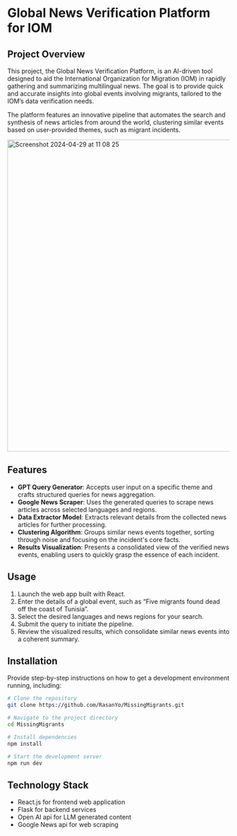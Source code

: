 # Global News Verification Platform for IOM

## Project Overview

This project, the Global News Verification Platform, is an AI-driven tool designed to aid the International Organization for Migration (IOM) in rapidly gathering and summarizing multilingual news. The goal is to provide quick and accurate insights into global events involving migrants, tailored to the IOM’s data verification needs.

The platform features an innovative pipeline that automates the search and synthesis of news articles from around the world, clustering similar events based on user-provided themes, such as migrant incidents.

<img width="706" alt="Screenshot 2024-04-29 at 11 08 25" src="https://github.com/RasanYo/MissingMigrants/assets/25123133/cf5effb9-bb91-4e8c-a664-881acc297820">

## Features

- **GPT Query Generator**: Accepts user input on a specific theme and crafts structured queries for news aggregation.
- **Google News Scraper**: Uses the generated queries to scrape news articles across selected languages and regions.
- **Data Extractor Model**: Extracts relevant details from the collected news articles for further processing.
- **Clustering Algorithm**: Groups similar news events together, sorting through noise and focusing on the incident's core facts.
- **Results Visualization**: Presents a consolidated view of the verified news events, enabling users to quickly grasp the essence of each incident.

## Usage

1. Launch the web app built with React.
2. Enter the details of a global event, such as “Five migrants found dead off the coast of Tunisia”.
3. Select the desired languages and news regions for your search.
4. Submit the query to initiate the pipeline.
5. Review the visualized results, which consolidate similar news events into a coherent summary.

## Installation

Provide step-by-step instructions on how to get a development environment running, including:

```bash
# Clone the repository
git clone https://github.com/RasanYo/MissingMigrants.git

# Navigate to the project directory
cd MissingMigrants

# Install dependencies
npm install

# Start the development server
npm run dev
```

## Technology Stack

- React.js for frontend web application
- Flask for backend services
- Open AI api for LLM generated content
- Google News api for web scraping
